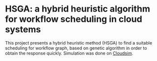 # HSGA: a hybrid heuristic algorithm for workflow scheduling in cloud systems
This project presents a hybrid heuristic method (HSGA) to find a suitable scheduling for workflow graph, based on genetic algorithm in order to obtain the response quickly.
Simulation was done on [Cloudsim](https://github.com/Cloudslab/cloudsim).

